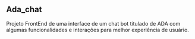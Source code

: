 ## Ada_chat
Projeto FrontEnd de uma interface de um chat bot titulado de ADA com algumas funcionalidades e interações para melhor experiência de usuário.
